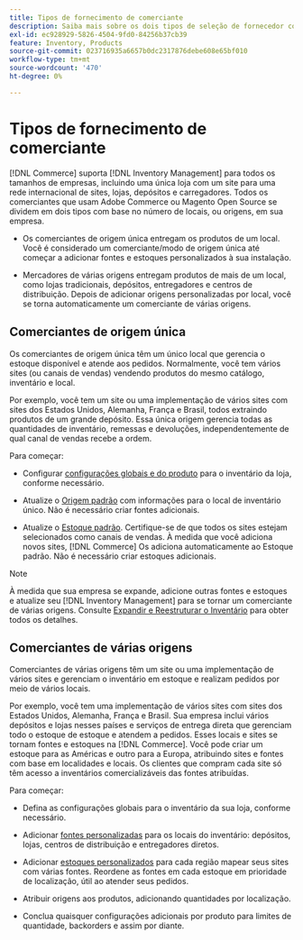 ```yaml
---
title: Tipos de fornecimento de comerciante
description: Saiba mais sobre os dois tipos de seleção de fornecedor com base no número de locais, ou origens, em sua empresa.
exl-id: ec928929-5826-4504-9fd0-84256b37cb39
feature: Inventory, Products
source-git-commit: 023716935a6657b0dc2317876debe608e65bf010
workflow-type: tm+mt
source-wordcount: '470'
ht-degree: 0%

---
```


# Tipos de fornecimento de comerciante

[!DNL Commerce] suporta [!DNL Inventory Management] para todos os tamanhos de empresas, incluindo uma única loja com um site para uma rede internacional de sites, lojas, depósitos e carregadores. Todos os comerciantes que usam Adobe Commerce ou Magento Open Source se dividem em dois tipos com base no número de locais, ou origens, em sua empresa.

- Os comerciantes de origem única entregam os produtos de um local. Você é considerado um comerciante/modo de origem única até começar a adicionar fontes e estoques personalizados à sua instalação.

- Mercadores de várias origens entregam produtos de mais de um local, como lojas tradicionais, depósitos, entregadores e centros de distribuição. Depois de adicionar origens personalizadas por local, você se torna automaticamente um comerciante de várias origens.

## Comerciantes de origem única

Os comerciantes de origem única têm um único local que gerencia o estoque disponível e atende aos pedidos. Normalmente, você tem vários sites (ou canais de vendas) vendendo produtos do mesmo catálogo, inventário e local.

Por exemplo, você tem um site ou uma implementação de vários sites com sites dos Estados Unidos, Alemanha, França e Brasil, todos extraindo produtos de um grande depósito. Essa única origem gerencia todas as quantidades de inventário, remessas e devoluções, independentemente de qual canal de vendas recebe a ordem.

Para começar:

- Configurar [configurações globais e do produto](configuration.md) para o inventário da loja, conforme necessário.

- Atualize o [Origem padrão](sources-manage.md) com informações para o local de inventário único. Não é necessário criar fontes adicionais.

- Atualize o [Estoque padrão](stocks-manage.md). Certifique-se de que todos os sites estejam selecionados como canais de vendas. À medida que você adiciona novos sites, [!DNL Commerce] Os adiciona automaticamente ao Estoque padrão. Não é necessário criar estoques adicionais.

>[!NOTE]
>
>À medida que sua empresa se expande, adicione outras fontes e estoques e atualize seu [!DNL Inventory Management] para se tornar um comerciante de várias origens. Consulte [Expandir e Reestruturar o Inventário](expand-restructure.md) para obter todos os detalhes.

## Comerciantes de várias origens

Comerciantes de várias origens têm um site ou uma implementação de vários sites e gerenciam o inventário em estoque e realizam pedidos por meio de vários locais.

Por exemplo, você tem uma implementação de vários sites com sites dos Estados Unidos, Alemanha, França e Brasil. Sua empresa inclui vários depósitos e lojas nesses países e serviços de entrega direta que gerenciam todo o estoque de estoque e atendem a pedidos. Esses locais e sites se tornam fontes e estoques na [!DNL Commerce]. Você pode criar um estoque para as Américas e outro para a Europa, atribuindo sites e fontes com base em localidades e locais. Os clientes que compram cada site só têm acesso a inventários comercializáveis das fontes atribuídas.

Para começar:

- Defina as configurações globais para o inventário da sua loja, conforme necessário.

- Adicionar [fontes personalizadas](sources-add.md) para os locais do inventário: depósitos, lojas, centros de distribuição e entregadores diretos.

- Adicionar [estoques personalizados](stocks-add.md) para cada região mapear seus sites com várias fontes. Reordene as fontes em cada estoque em prioridade de localização, útil ao atender seus pedidos.

- Atribuir origens aos produtos, adicionando quantidades por localização.

- Conclua quaisquer configurações adicionais por produto para limites de quantidade, backorders e assim por diante.
